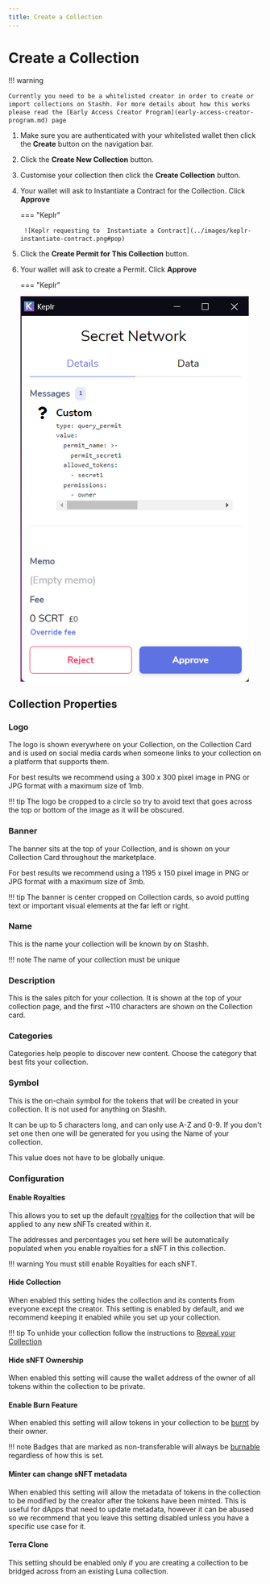 ```yaml
---
title: Create a Collection
---
```


# Create a Collection

!!! warning

    Currently you need to be a whitelisted creator in order to create or import collections on Stashh. For more details about how this works please read the [Early Access Creator Program](early-access-creator-program.md) page

1. Make sure you are authenticated with your whitelisted wallet then click the **Create** button on the navigation bar.
2. Click the **Create New Collection** button.
3. Customise your collection then click the **Create Collection** button.
4. Your wallet will ask to Instantiate a Contract for the Collection. Click **Approve**

    === "Keplr"

        ![Keplr requesting to  Instantiate a Contract](../images/keplr-instantiate-contract.png#pop)

5. Click the **Create Permit for This Collection** button.
6. Your wallet will ask to create a Permit. Click **Approve**

    === "Keplr"

    ![Keplr requesting a Permit](../images/keplr-query-permit.png#pop)

## Collection Properties

### Logo

The logo is shown everywhere on your Collection, on the Collection Card and is used on social media cards when someone links to your collection on a platform that supports them.

For best results we recommend using a 300 x 300 pixel image in PNG or JPG format with a maximum size of 1mb.

!!! tip
    The logo be cropped to a circle so try to avoid text that goes across the top or bottom of the image as it will be obscured.

### Banner

The banner sits at the top of your Collection, and is shown on your Collection Card throughout the marketplace.

For best results we recommend using a 1195 x 150 pixel image in PNG or JPG format with a maximum size of 3mb.

!!! tip
    The banner is center cropped on Collection cards, so avoid putting text or important visual elements at the far left or right.

### Name

This is the name your collection will be known by on Stashh. 

!!! note
    The name of your collection must be unique

### Description

This is the sales pitch for your collection. It is shown at the top of your collection page, and the first ~110 characters are shown on the Collection card.

### Categories

Categories help people to discover new content. Choose the category that best fits your collection.

### Symbol

This is the on-chain symbol for the tokens that will be created in your collection. It is not used for anything on Stashh.

It can be up to 5 characters long, and can only use A-Z and 0-9. If you don't set one then one will be generated for you using the Name of your collection.

This value does not have to be globally unique.

### Configuration

#### Enable Royalties

This allows you to set up the default [royalties](../concepts/royalty.md) for the collection that will be applied to any new sNFTs created within it. 

The addresses and percentages you set here will be automatically populated when you enable royalties for a sNFT in this collection.

!!! warning
    You must still enable Royalties for each sNFT.

#### Hide Collection

When enabled this setting hides the collection and its contents from everyone except the creator. This setting is enabled by default, and we recommend keeping it enabled while you set up your collection.

!!! tip 
    To unhide your collection follow the instructions to [Reveal your Collection](reveal-collection.md)

#### Hide sNFT Ownership

When enabled this setting will cause the wallet address of the owner of all tokens within the collection to be private.

#### Enable Burn Feature

When enabled this setting will allow tokens in your collection to be [burnt](../concepts/burn.md) by their owner.

!!! note
    Badges that are marked as non-transferable will always be [burnable](../concepts/burn.md) regardless of how this is set.

#### Minter can change sNFT metadata

 When enabled this setting will allow the metadata of tokens in the collection to be modified by the creator after the tokens have been minted. This is useful for dApps that need to update metadata, however it can be abused so we recommend that you leave this setting disabled unless you have a specific use case for it.

#### Terra Clone

This setting should be enabled only if you are creating a collection to be bridged across from an existing Luna collection.